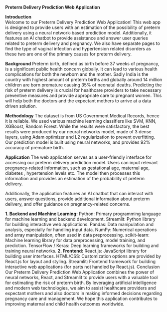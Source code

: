 **Preterm Delivery Prediction Web Application**   

**Introduction**  
Welcome to our Preterm Delivery Prediction Web Application! This web app is designed to provide users with an estimation of the possibility of preterm delivery using a neural network-based prediction model. Additionally, it features an AI chatbot to provide assistance and answer user queries related to preterm delivery and pregnancy. We also have separate pages to find the type of vaginal infection and hypertension related disorders as these two are one of the primary causes for preterm delivery.

**Background**
Preterm birth, defined as birth before 37 weeks of pregnancy, is a significant public health concern globally. It can lead to various health complications for both the newborn and the mother. Sadly  India is the country with highest amount of preterm births and globally around 14 million children are born premature causing 35% of neonatal deaths.  Predicting the risk of preterm delivery is crucial for healthcare providers to take necessary preventive measures and provide appropriate care to pregnant women. This will help both the doctors and the expectant mothers to arrive at a data driven solution.

**Methodology**
The dataset is from US Government Medical Records, hence it is reliable.
We used various machine learning classifiers like SVM, KNN, XGBoost, Random Forest. While the results were satisfactory, the best results were produced by our neural networks model, made of 3 dense layers, using Adam optimizer and L2 regularization to prevent overfitting.
Our prediction model is built using neural networks, and provides  92% accuracy of premature birth.

**Application**
The web application serves as a user-friendly interface for accessing our preterm delivery prediction model. Users can input relevant pregnancy-related information, such as gestational age, maternal age, diabetes , hypertension levels etc. The model then processes this information and provides an estimation of the probability of preterm delivery.

Additionally, the application features an AI chatbot that can interact with users, answer questions, provide additional information about preterm delivery, and offer guidance on pregnancy-related concerns.

**1. Backend and Machine Learning:**
Python: Primary programming language for machine learning and backend development.
Streamlit: Python library for building interactive web applications.
Pandas: Data manipulation and analysis, especially for handling input data.
NumPy: Numerical operations and array manipulation, often used in data preprocessing.
scikit-learn: Machine learning library for data preprocessing, model training, and prediction.
TensorFlow / Keras: Deep learning frameworks for building and training neural networks.
**2. Frontend:**
React.js: JavaScript library for building user interfaces.
HTML/CSS: Customization options are provided by React.js for layout and styling.
Streamlit: Frontend framework for building interactive web applications (for parts not handled by React.js).
Conclusion
Our Preterm Delivery Prediction Web Application combines the power of neural networks, React, and Streamlit to provide users with a valuable tool for estimating the risk of preterm birth. By leveraging artificial intelligence and modern web technologies, we aim to assist healthcare providers and expectant mothers and also doctors in making informed decisions regarding pregnancy care and management. We hope this application contributes to improving maternal and child health outcomes worldwide.
